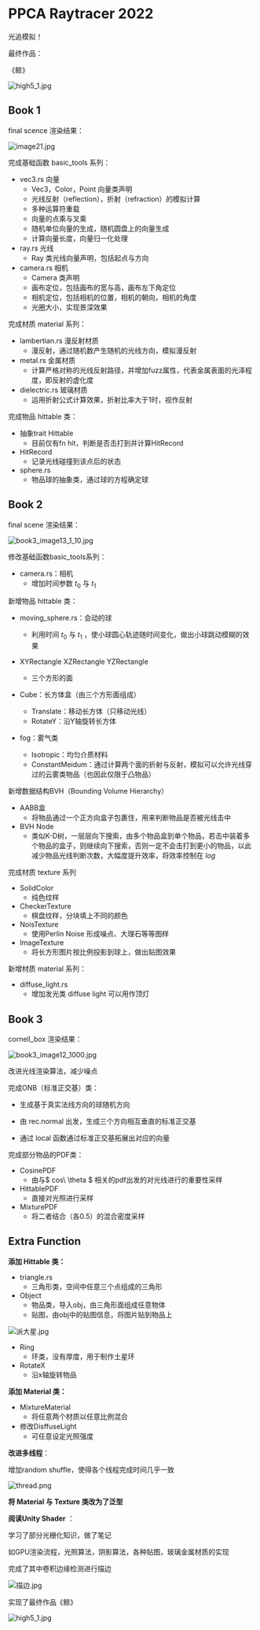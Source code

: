 # PPCA Raytracer 2022

光追模拟！

最终作品：

《鲸》

![high5_1.jpg](https://s2.loli.net/2022/07/27/aKfk9OorRm6NWvS.jpg)

## Book 1

final scence 渲染结果：

![image21.jpg](https://s2.loli.net/2022/07/20/mBzZNlSYThy2Cox.jpg)

完成基础函数 basic_tools 系列：

- vec3.rs 向量
  - Vec3，Color，Point 向量类声明
  - 光线反射（reflection），折射（refraction）的模拟计算
  - 多种运算符重载
  - 向量的点乘与叉乘
  - 随机单位向量的生成，随机圆盘上的向量生成
  - 计算向量长度，向量归一化处理
- ray.rs 光线
  - Ray 类光线向量声明，包括起点与方向
- camera.rs 相机
  - Camera 类声明
  - 画布定位，包括画布的宽与高，画布左下角定位
  - 相机定位，包括相机的位置，相机的朝向，相机的角度
  - 光圈大小，实现景深效果

完成材质 material 系列：

- lambertian.rs 漫反射材质
  - 漫反射，通过随机数产生随机的光线方向，模拟漫反射
- metal.rs 金属材质
  - 计算严格对称的光线反射路径，并增加fuzz属性，代表金属表面的光泽程度，即反射的虚化度
- dielectric.rs 玻璃材质
  - 运用折射公式计算效果，折射比率大于1时，视作反射

完成物品 hittable 类：

- 抽象trait Hittable 
  - 目前仅有fn hit，判断是否击打到并计算HitRecord
- HitRecord
  - 记录光线碰撞到该点后的状态
- sphere.rs
  - 物品球的抽象类，通过球的方程确定球

## Book 2

final scene 渲染结果：

![book3_image13_1_10.jpg](https://s2.loli.net/2022/07/20/BdbxwjCRDha1WQf.jpg)

修改基础函数basic_tools系列：

- camera.rs：相机
  - 增加时间参数 $t_0$ 与 $t_1$ 

新增物品 hittable 类：

- moving_sphere.rs：会动的球
  - 利用时间 $t_0$ 与 $t_1$ ，使小球圆心轨迹随时间变化，做出小球跳动模糊的效果

- XYRectangle XZRectangle YZRectangle
  - 三个方形的面
- Cube：长方体盒（由三个方形面组成）
  - Translate：移动长方体（只移动光线）
  - RotateY：沿Y轴旋转长方体

- fog：雾气类
  - Isotropic：均匀介质材料
  - ConstantMeidum：通过计算两个面的折射与反射，模拟可以允许光线穿过的云雾类物品（也因此仅限于凸物品）

新增数据结构BVH（Bounding Volume Hierarchy）

- AABB盒
  - 将物品通过一个正方向盒子包裹住，用来判断物品是否被光线击中
- BVH Node
  - 类似K-D树，一层层向下搜索，由多个物品盒到单个物品，若击中装着多个物品的盒子，则继续向下搜索，否则一定不会击打到更小的物品，以此减少物品光线判断次数，大幅度提升效率，将效率控制在 $log$ 

完成材质 texture 系列

- SolidColor
  - 纯色纹样
- CheckerTexture
  - 棋盘纹样，分块填上不同的颜色
- NoisTexture
  - 使用Perlin Noise 形成噪点、大理石等等图样
- ImageTexture
  - 将长方形图片按比例投影到球上，做出贴图效果

新增材质 material 系列：

- diffuse_light.rs
  - 增加发光类 diffuse light 可以用作顶灯

## Book 3

cornell_box 渲染结果：

![book3_image12_1000.jpg](https://s2.loli.net/2022/07/20/1IQjtnovgpTuNbH.jpg)

改进光线渲染算法，减少噪点

完成ONB（标准正交基）类：

- 生成基于真实法线方向的球随机方向

- 由 rec.normal 出发，生成三个方向相互垂直的标准正交基
- 通过 local 函数通过标准正交基拓展出对应的向量

完成部分物品的PDF类：

- CosinePDF
  - 由与$ cos\ \theta $ 相关的pdf出发的对光线进行的重要性采样
- HittablePDF
  - 直接对光照进行采样
- MixturePDF
  - 将二者结合（各0.5）的混合密度采样



## Extra Function

**添加 Hittable 类：**

- triangle.rs
  - 三角形类，空间中任意三个点组成的三角形
- Object
  - 物品类，导入obj，由三角形面组成任意物体
  - 贴图，由obj中的贴图信息，将图片贴到物品上

![派大星.jpg](https://s2.loli.net/2022/07/27/vVIfHakB4cTChQx.jpg)

- Ring
  - 环类，没有厚度，用于制作土星环
- RotateX
  - 沿x轴旋转物品

**添加 Material 类：**

- MixtureMaterial
  - 将任意两个材质以任意比例混合
- 修改DisffuseLight
  - 可任意设定光照强度

**改进多线程**：

增加random shuffle，使得各个线程完成时间几乎一致

![thread.png](https://s2.loli.net/2022/07/27/sfxidcmE7b6Kh5a.png)

**将 Material 与 Texture 类改为了泛型**

**阅读Unity Shader** ：

学习了部分光栅化知识，做了笔记

如GPU渲染流程，光照算法，阴影算法，各种贴图，玻璃金属材质的实现

完成了其中卷积边缘检测进行描边

![描边.jpg](https://s2.loli.net/2022/07/27/SHFTruDbpYcI9G8.jpg)



实现了最终作品《鲸》



![high5_1.jpg](https://s2.loli.net/2022/07/27/aKfk9OorRm6NWvS.jpg)

